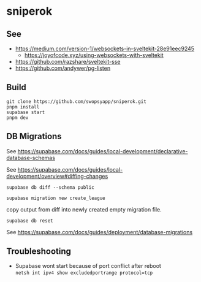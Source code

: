 # sniperok

## See
- https://medium.com/version-1/websockets-in-sveltekit-28e91eec9245
  - https://joyofcode.xyz/using-websockets-with-sveltekit
- https://github.com/razshare/sveltekit-sse
- https://github.com/andywer/pg-listen

## Build

```
git clone https://github.com/swopsyapp/sniperok.git
pnpm install
supabase start
pnpm dev
```

## DB Migrations

See https://supabase.com/docs/guides/local-development/declarative-database-schemas

See https://supabase.com/docs/guides/local-development/overview#diffing-changes  

`supabase db diff --schema public`

`supabase migration new create_league`

copy output from diff into newly created empty migration file.

`supabase db reset`

See https://supabase.com/docs/guides/deployment/database-migrations

## Troubleshooting
- Supabase wont start because of port conflict after reboot  
  `netsh int ipv4 show excludedportrange protocol=tcp`